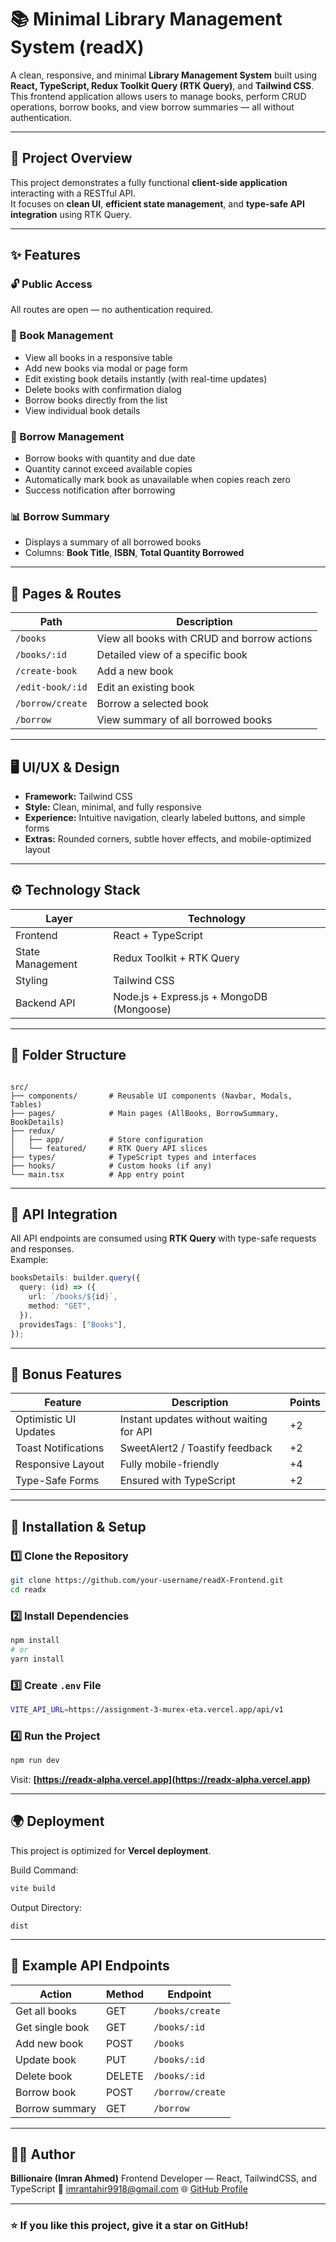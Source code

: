 
# 📚 Minimal Library Management System (readX)

A clean, responsive, and minimal **Library Management System** built using **React, TypeScript, Redux Toolkit Query (RTK Query)**, and **Tailwind CSS**.  
This frontend application allows users to manage books, perform CRUD operations, borrow books, and view borrow summaries — all without authentication.

---

## 🚀 Project Overview

This project demonstrates a fully functional **client-side application** interacting with a RESTful API.  
It focuses on **clean UI**, **efficient state management**, and **type-safe API integration** using RTK Query.

---

## ✨ Features

### 🔓 Public Access
All routes are open — no authentication required.

### 📘 Book Management
- View all books in a responsive table
- Add new books via modal or page form
- Edit existing book details instantly (with real-time updates)
- Delete books with confirmation dialog
- Borrow books directly from the list
- View individual book details

### 💼 Borrow Management
- Borrow books with quantity and due date
- Quantity cannot exceed available copies
- Automatically mark book as unavailable when copies reach zero
- Success notification after borrowing

### 📊 Borrow Summary
- Displays a summary of all borrowed books
- Columns: **Book Title**, **ISBN**, **Total Quantity Borrowed**

---

## 🧱 Pages & Routes

| Path | Description |
|------|--------------|
| `/books` | View all books with CRUD and borrow actions |
| `/books/:id` | Detailed view of a specific book |
| `/create-book` | Add a new book |
| `/edit-book/:id` | Edit an existing book |
| `/borrow/create` | Borrow a selected book |
| `/borrow` | View summary of all borrowed books |

---

## 🖥️ UI/UX & Design

- **Framework:** Tailwind CSS  
- **Style:** Clean, minimal, and fully responsive  
- **Experience:** Intuitive navigation, clearly labeled buttons, and simple forms  
- **Extras:** Rounded corners, subtle hover effects, and mobile-optimized layout  

---

## ⚙️ Technology Stack

| Layer | Technology |
|-------|-------------|
| Frontend | React + TypeScript |
| State Management | Redux Toolkit + RTK Query |
| Styling | Tailwind CSS |
| Backend API | Node.js + Express.js + MongoDB (Mongoose) |

---

## 🧩 Folder Structure

```

src/
├── components/       # Reusable UI components (Navbar, Modals, Tables)
├── pages/            # Main pages (AllBooks, BorrowSummary, BookDetails)
├── redux/
│   ├── app/          # Store configuration
│   └── featured/     # RTK Query API slices
├── types/            # TypeScript types and interfaces
├── hooks/            # Custom hooks (if any)
└── main.tsx          # App entry point

````

---

## 🔗 API Integration

All API endpoints are consumed using **RTK Query** with type-safe requests and responses.  
Example:

```ts
booksDetails: builder.query({
  query: (id) => ({
    url: `/books/${id}`,
    method: "GET",
  }),
  providesTags: ["Books"],
});
````

---

## 🧠 Bonus Features

| Feature               | Description                             | Points |
| --------------------- | --------------------------------------- | ------ |
| Optimistic UI Updates | Instant updates without waiting for API | +2     |
| Toast Notifications   | SweetAlert2 / Toastify feedback         | +2     |
| Responsive Layout     | Fully mobile-friendly                   | +4     |
| Type-Safe Forms       | Ensured with TypeScript                 | +2     |

---

## 🧪 Installation & Setup

### 1️⃣ Clone the Repository

```bash
git clone https://github.com/your-username/readX-Frontend.git
cd readx
```

### 2️⃣ Install Dependencies

```bash
npm install
# or
yarn install
```

### 3️⃣ Create `.env` File

```bash
VITE_API_URL=https://assignment-3-murex-eta.vercel.app/api/v1
```

### 4️⃣ Run the Project

```bash
npm run dev
```

Visit: **[https://readx-alpha.vercel.app](https://readx-alpha.vercel.app)**

---

## 🌍 Deployment

This project is optimized for **Vercel deployment**.

Build Command:

```bash
vite build
```

Output Directory:

```
dist
```

---

## 🧾 Example API Endpoints

| Action          | Method | Endpoint          |
| --------------- | ------ | ----------------- |
| Get all books   | GET    | `/books/create`          |
| Get single book | GET    | `/books/:id`      |
| Add new book    | POST   | `/books`          |
| Update book     | PUT    | `/books/:id`      |
| Delete book     | DELETE | `/books/:id`      |
| Borrow book     | POST   | `/borrow/create`         |
| Borrow summary  | GET    | `/borrow` |

---

## 👨‍💻 Author

**Billionaire (Imran Ahmed)**
Frontend Developer — React, TailwindCSS, and TypeScript
📧 [imrantahir9918@gmail.com](mailto:imrantahir9918@gmail.com)
🌐 [GitHub Profile](https://github.com/Imranahmed935)

---
### ⭐ If you like this project, give it a star on GitHub!


